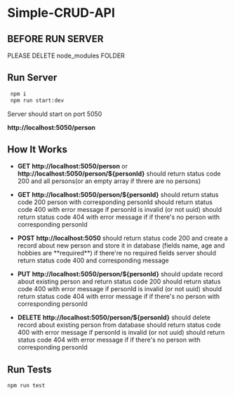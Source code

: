 # Simple-CRUD-API

## BEFORE RUN SERVER

PLEASE DELETE node_modules FOLDER

## Run Server

```bash
 npm i
 npm run start:dev
```

Server should start on port 5050

**http://localhost:5050/person**

## How It Works

- **GET** **http://localhost:5050/person** or **http://localhost:5050/person/${personId}** should return status code 200 and all persons(or an empty array if threre are no persons)
- **GET** **http://localhost:5050/person/${personId}**
  should return status code 200 person with corresponding personId
  should return status code 400 with error message if personId is invalid (or not uuid)
  should return status code 404 with error message if if there's no person with corresponding personId

- **POST** **http://localhost:5050** should return status code 200 and create a record about new person and store it in database (fields name, age and hobbies are \*\*required\*\*)
  if there're no required fields server should return status code 400 and corresponding message

- **PUT** **http://localhost:5050/person/${personId}** should update record about existing person and return status code 200
  should return status code 400 with error message if personId is invalid (or not uuid)
  should return status code 404 with error message if if there's no person with corresponding personId

- **DELETE** **http://localhost:5050/person/${personId}** should delete record about existing person from database
  should return status code 400 with error message if personId is invalid (or not uuid)
  should return status code 404 with error message if if there's no person with corresponding personId

## Run Tests

```bash
npm run test
```
